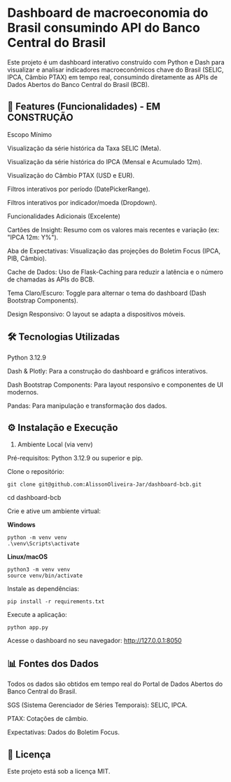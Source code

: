 # Dashboard de macroeconomia do Brasil consumindo API do Banco Central do Brasil

Este projeto é um dashboard interativo construído com Python e Dash para visualizar e analisar 
indicadores macroeconômicos chave do Brasil (SELIC, IPCA, Câmbio PTAX) em tempo real, consumindo 
diretamente as APIs de Dados Abertos do Banco Central do Brasil (BCB).

## 🚀 Features (Funcionalidades) - EM CONSTRUÇÃO

Escopo Mínimo

Visualização da série histórica da Taxa SELIC (Meta).

Visualização da série histórica do IPCA (Mensal e Acumulado 12m).

Visualização do Câmbio PTAX (USD e EUR).

Filtros interativos por período (DatePickerRange).

Filtros interativos por indicador/moeda (Dropdown).

Funcionalidades Adicionais (Excelente)

Cartões de Insight: Resumo com os valores mais recentes e variação (ex: "IPCA 12m: Y%").

Aba de Expectativas: Visualização das projeções do Boletim Focus (IPCA, PIB, Câmbio).

Cache de Dados: Uso de Flask-Caching para reduzir a latência e o número de chamadas às APIs do BCB.

Tema Claro/Escuro: Toggle para alternar o tema do dashboard (Dash Bootstrap Components).

Design Responsivo: O layout se adapta a dispositivos móveis.

## 🛠️ Tecnologias Utilizadas

Python 3.12.9

Dash & Plotly: Para a construção do dashboard e gráficos interativos.

Dash Bootstrap Components: Para layout responsivo e componentes de UI modernos.

Pandas: Para manipulação e transformação dos dados.

## ⚙️ Instalação e Execução

1. Ambiente Local (via venv)

Pré-requisitos: Python 3.12.9 ou superior e pip.

Clone o repositório:

```terminal
git clone git@github.com:AlissonOliveira-Jar/dashboard-bcb.git
```
cd dashboard-bcb 

Crie e ative um ambiente virtual:

**Windows**
```terminal
python -m venv venv
.\venv\Scripts\activate
```

**Linux/macOS**
```terminal
python3 -m venv venv
source venv/bin/activate
```

Instale as dependências:

```terminal
pip install -r requirements.txt
```

Execute a aplicação:

```terminal
python app.py
```

Acesse o dashboard no seu navegador: http://127.0.0.1:8050

## 📊 Fontes dos Dados

Todos os dados são obtidos em tempo real do Portal de Dados Abertos do Banco Central do Brasil.

SGS (Sistema Gerenciador de Séries Temporais): SELIC, IPCA.

PTAX: Cotações de câmbio.

Expectativas: Dados do Boletim Focus.

## 📄 Licença

Este projeto está sob a licença MIT.